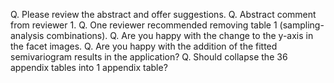 Q. Please review the abstract and offer suggestions.
Q. Abstract comment from reviewer 1.
Q. One reviewer recommended removing table 1 (sampling-analysis combinations).
Q. Are you happy with the change to the y-axis in the facet images.
Q. Are you happy with the addition of the fitted semivariogram results in the application?
Q. Should collapse the 36 appendix tables into 1 appendix table?
